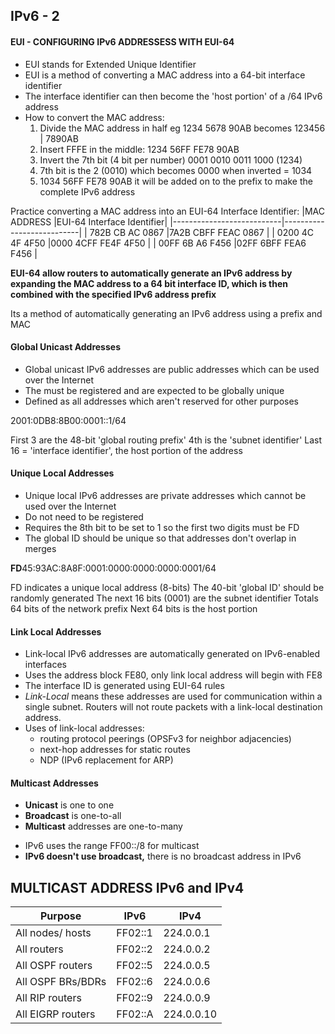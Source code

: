 ## IPv6 - 2

#### EUI - CONFIGURING IPv6 ADDRESSESS WITH EUI-64

- EUI stands for Extended Unique Identifier
- EUI is a method of converting a MAC address into a 64-bit interface identifier
- The interface identifier can then become the 'host portion' of a /64 IPv6 address
- How to convert the MAC address:
    1. Divide the MAC address in half eg 1234 5678 90AB becomes 123456 | 7890AB
    2. Insert FFFE in the middle: 1234 56FF FE78 90AB
    3. Invert the 7th bit (4 bit per number) 0001 0010 0011 1000 (1234)
    4. 7th bit is the 2 (0010) which becomes 0000 when inverted = 1034
    5. 1034 56FF FE78 90AB it will be added on to the prefix to make the complete IPv6 address

Practice converting a MAC address into an EUI-64 Interface Identifier:
|MAC ADDRESS                |EUI-64 Interface Identifier|
|---------------------------|---------------------------|
| 782B CB AC 0867           |7A2B CBFF FEAC 0867        |
| 0200 4C 4F 4F50           |0000 4CFF FE4F 4F50        |
| 00FF 6B A6 F456           |02FF 6BFF FEA6 F456        |

**EUI-64 allow routers to automatically generate an IPv6 address by expanding the MAC address to a 64 bit interface ID, which is then combined with the specified IPv6 address prefix**

Its a method of automatically generating an IPv6 address using a prefix and MAC

#### Global Unicast Addresses

* Global unicast IPv6 addresses are public addresses which can be used over the Internet
* The must be registered and are expected to be globally unique
* Defined as all addresses which aren't reserved for other purposes

2001:0DB8:8B00:0001::1/64

First 3 are the 48-bit 'global routing prefix'
4th is the 'subnet identifier'
Last 16 = 'interface identifier', the host portion of the address

#### Unique Local Addresses

* Unique local IPv6 addresses are private addresses which cannot be used over the Internet
* Do not need to be registered
* Requires the 8th bit to be set to 1 so the first two digits must be FD
* The global ID should be unique so that addresses don't overlap in merges

**FD**45:93AC:8A8F:0001:0000:0000:0000:0001/64

FD indicates a unique local address (8-bits)
The 40-bit 'global ID' should be randomly generated
The next 16 bits (0001) are the subnet identifier
Totals 64 bits of the network prefix
Next 64 bits is the host portion 

#### Link Local Addresses

 * Link-local IPv6 addresses are automatically generated on IPv6-enabled interfaces
 * Uses the address block FE80, only link local address will begin with FE8
 * The interface ID is generated using EUI-64 rules
 * *Link-Local* means these addresses are used for communication within a single subnet. Routers will not route packets with a link-local destination address.
 * Uses of link-local addresses:
     - routing protocol peerings (OPSFv3 for neighbor adjacencies)
     - next-hop addresses for static routes
     - NDP (IPv6 replacement for ARP)

#### Multicast Addresses

- **Unicast** is one to one
- **Broadcast** is one-to-all
- **Multicast** addresses are one-to-many

* IPv6 uses the range FF00::/8 for multicast
* **IPv6 doesn't use broadcast,** there is no broadcast address in IPv6

## MULTICAST ADDRESS IPv6 and IPv4

| Purpose           | IPv6    | IPv4       |
|-------------------|---------|------------|
| All nodes/ hosts  | FF02::1 | 224.0.0.1  |
| All routers       | FF02::2 | 224.0.0.2  |
| All OSPF routers  | FF02::5 | 224.0.0.5  |
| All OSPF BRs/BDRs | FF02::6 | 224.0.0.6  |
| All RIP routers   | FF02::9 | 224.0.0.9  |
| All EIGRP routers | FF02::A | 224.0.0.10 |








